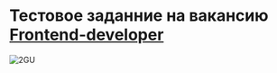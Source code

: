 # Тестовое заданние на вакансию [Frontend-developer]('https://krasnoyarsk.hh.ru/vacancy/71906742?hhtmFrom=chat')

![2GU](https://user-images.githubusercontent.com/101558236/202287592-fd48160b-bde8-4271-a229-bb32cd75ca61.gif)
